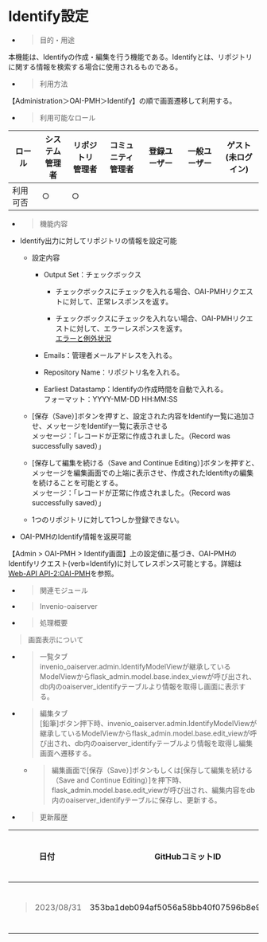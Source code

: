 # Identify設定

  - > 目的・用途

本機能は、Identifyの作成・編集を行う機能である。Identifyとは、リポジトリに関する情報を検索する場合に使用されるものである。

  - > 利用方法

【Administration＞OAI-PMH＞Identify】の順で画面遷移して利用する。

  - > 利用可能なロール

<table>
<thead>
<tr class="header">
<th>ロール</th>
<th>システム<br />
管理者</th>
<th>リポジトリ<br />
管理者</th>
<th>コミュニティ<br />
管理者</th>
<th>登録ユーザー</th>
<th>一般ユーザー</th>
<th>ゲスト<br />
(未ログイン)</th>
</tr>
</thead>
<tbody>
<tr class="odd">
<td>利用可否</td>
<td>○</td>
<td>○</td>
<td></td>
<td></td>
<td></td>
<td></td>
</tr>
</tbody>
</table>

  - > 機能内容

<!-- end list -->

  - Identify出力に対してリポジトリの情報を設定可能
    
      - 設定内容
        
          - Output Set：チェックボックス
            
              - チェックボックスにチェックを入れる場合、OAI-PMHリクエストに対して、正常レスポンスを返す。
            
              - チェックボックスにチェックを入れない場合、OAI-PMHリクエストに対して、エラーレスポンスを返す。  
                [エラーと例外状況](https://www.nii.ac.jp/irp/archive/translation/oai-pmh2.0/OpenArchivesProtocol.htm#ErrorConditions)
        
          - Emails：管理者メールアドレスを入れる。
        
          - Repository Name：リポジトリ名を入れる。
        
          - Earliest Datastamp：Identifyの作成時間を自動で入れる。  
            フォーマット：YYYY-MM-DD HH:MM:SS
    
      - \[保存（Save）\]ボタンを押すと、設定された内容をIdentify一覧に追加させ、メッセージをIdentify一覧に表示させる  
        メッセージ：「レコードが正常に作成されました。（Record was successfully saved）」
    
      - \[保存して編集を続ける（Save and Continue Editing）\]ボタンを押すと、メッセージを編集画面での上端に表示させ、作成されたIdentiftyの編集を続けることを可能とする。  
        メッセージ：「レコードが正常に作成されました。（Record was successfully saved）」
    
      - 1つのリポジトリに対して1つしか登録できない。

  - OAI-PMHのIdentify情報を返戻可能

【Admin \> OAI-PMH \> Identify画面】上の設定値に基づき、OAI-PMHのIdentifyリクエスト(verb=Identify)に対してレスポンス可能とする。詳細は[Web-API API-2:OAI-PMH](#_OAI-PMH)を参照。

  - > 関連モジュール

<!-- end list -->

  - > Invenio-oaiserver

<!-- end list -->

  - > 処理概要

> 画面表示について

  - > 一覧タブ  
    > invenio\_oaiserver.admin.IdentifyModelViewが継承しているModelViewからflask\_admin.model.base.index\_viewが呼び出され、db内のoaiserver\_identifyテーブルより情報を取得し画面に表示する。

  - > 編集タブ  
    > \[鉛筆\]ボタン押下時、invenio\_oaiserver.admin.IdentifyModelViewが継承しているModelViewからflask\_admin.model.base.edit\_viewが呼び出され、db内のoaiserver\_identifyテーブルより情報を取得し編集画面へ遷移する。
    
      - > 編集画面で\[保存（Save）\]ボタンもしくは\[保存して編集を続ける（Save and Continue Editing）\]を押下時、flask\_admin.model.base.edit\_viewが呼び出され、編集内容をdb内のoaiserver\_identifyテーブルに保存し、更新する。

<!-- end list -->

  - > 更新履歴

<table>
<thead>
<tr class="header">
<th>日付</th>
<th>GitHubコミットID</th>
<th>更新内容</th>
</tr>
</thead>
<tbody>
<tr class="odd">
<td><blockquote>
<p>2023/08/31</p>
</blockquote></td>
<td>353ba1deb094af5056a58bb40f07596b8e95a562</td>
<td>初版作成</td>
</tr>
</tbody>
</table>
